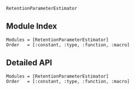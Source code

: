 ```@docs
RetentionParameterEstimator
```

## Module Index

```@index
Modules = [RetentionParameterEstimator]
Order   = [:constant, :type, :function, :macro]
```
## Detailed API

```@autodocs
Modules = [RetentionParameterEstimator]
Order   = [:constant, :type, :function, :macro]
```